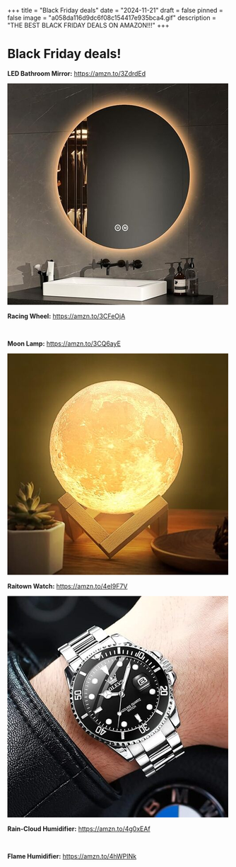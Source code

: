 +++
title = "Black Friday deals"
date = "2024-11-21"
draft = false
pinned = false
image = "a058da116d9dc6f08c154417e935bca4.gif"
description = "THE BEST BLACK FRIDAY DEALS ON AMAZON!!!"
+++
# Black Friday deals!

**LED Bathroom Mirror:** <https://amzn.to/3ZdrdEd>

![](71dyrtc-xel._ac_sx679_.jpg)

**Racing Wheel:** <https://amzn.to/3CFeOjA>

![]()

**Moon Lamp:** <https://amzn.to/3CQ6ayE>

![](618-g00t9nl._ac_sx679_.jpg)

**Raitown Watch:** <https://amzn.to/4eI9F7V>

![](71i8m2wt-ks._ac_sx679_.jpg)

**Rain-Cloud Humidifier:** <https://amzn.to/4g0xEAf>

![]()

**Flame Humidifier:** <https://amzn.to/4hWPINk>

![]()
